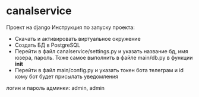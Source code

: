# canalservice
Проект на django
Инструкция по запуску проекта:
- Скачать и активировать виртуальное окружение
- Создать БД в PostgreSQL
- Перейти в файл canalservice/settings.py и указать название бд, имя юзера, пароль. Тоже самое выполнить в файле main/db.py в функции __init__
- Перейти в файл main/config.py и указать токен бота телеграм и id кому бот будет присылать уведомления

логин и пароль админки: admin, admin
